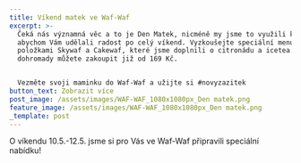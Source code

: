 ```yaml
---
title: Víkend matek ve Waf-Waf
excerpt: >-
  Čeká nás významná věc a to je Den Matek, nicméně my jsme to využili k tomu,
  abychom Vám udělali radost po celý víkend. Vyzkoušejte speciální menu s
  položkami Skywaf a Cakewaf, které jsme doplnili o citronádu a icetea. Vše
  dohromady můžete zakoupit již od 169 Kč. 


  Vezměte svoji maminku do Waf-Waf a užijte si #novyzazitek 
button_text: Zobrazit více
post_image: /assets/images/WAF-WAF_1080x1080px_Den matek.png
feature_image: /assets/images/WAF-WAF_1080x1080px_Den matek.png
_template: post
---
```


O víkendu 10.5.-12.5. jsme si pro Vás ve Waf-Waf připravili speciální nabídku! 
